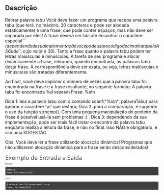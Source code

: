 ## Descrição
Retirar palavra tabu
Você deve fazer um programa que receba uma palavra tabu (que terá, no máximo, 20 caracteres e pode ser alocada estaticamente) e uma frase, que pode conter espaços, mas não deve ser separada por eles!
A frase deverá ser lida até encontrar o caractere especial '$' (dependendo de sua implementação voce pode usar o código decimal na tabela ASCII do '$', cujo valor é 36).
Tanto a frase quanto a palavra tabu podem ter letras maiúsculas e minúsculas.
A tarefa de seu programa é alocar dinamicamente a frase, retirando, quando encontrada, as palavras tabu desta frase. A correspondência deve ser exata, ou seja, letras maiúsculas e minúsculas são tratadas diferentemente.

Ao final, você deve imprimir o número de vezes que a palavra tabu foi encontrada na frase e a frase resultante, no seguinte formato:
A palavra tabu foi encontrada %d vezes\n
Frase: %s\n

Dica 1: leia a palavra tabu com o comando scanf("%s\n", palavraTabu) para ignorar o caractere '\n' que restará;
Dica 2: para a comparação, é sugerido o uso da função strncmp(). Com uma pequena manipulação do ponteiro da frase é possível usá-la sem problemas :) ;
Dica 3: dependendo da sua implementação, pode ser mais fácil tratar o encontro da palavra tabu enquanto realiza a leitura da frase, e não no final. Isso NÃO é obrigatório, e sim uma SUGESTÃO.

Obs: Você deve ler a frase utilizando alocação dinâmica! Programas que não utilizarem alocação dinâmica para a frase serão desconsiderados!

![alt-text](https://github.com/niicao/USP/blob/main/Laborat%C3%B3rio%20de%20ICC%20(Laboratory%20of%20Computer%20Science%20Introduction)/Lista%205%20(Aloca%C3%A7%C3%A3o%20Din%C3%A2mica)/Retirar%20Palavra%20Tabu/palavratabu0.png)

